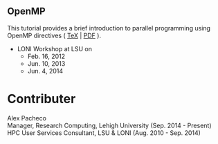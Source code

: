## OpenMP
This tutorial provides a brief introduction to parallel programming using OpenMP directives 
( [TeX](openmp.tex) | [PDF](openmp.pdf) ).

  * LONI Workshop at LSU on
    + Feb. 16, 2012 
    + Jun. 10, 2013
    + Jun. 4, 2014

# Contributer
Alex Pacheco  
 Manager, Research Computing, Lehigh University (Sep. 2014 - Present)  
 HPC User Services Consultant, LSU & LONI (Aug. 2010 - Sep. 2014)  


